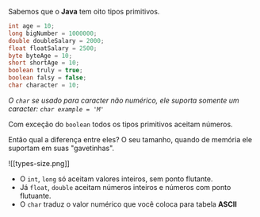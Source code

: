 Sabemos que o **Java** tem oito tipos primitivos.

```Java
int age = 10;
long bigNumber = 1000000;
double doubleSalary = 2000;
float floatSalary = 2500;
byte byteAge = 10;
short shortAge = 10;
boolean truly = true;
boolean falsy = false;
char character = 10;
```
*O `char` se usado para caracter não numérico, ele suporta somente um caracter:*
*`char example = 'M'`*

Com exceção do `boolean` todos os tipos primitivos aceitam números. 

Então qual a diferença entre eles? O seu tamanho, quando de memória ele suportam em suas "gavetinhas".

![[types-size.png]]

- O `int`, `long` só aceitam valores inteiros, sem ponto flutante.
- Já `float`, `double` aceitam números inteiros e números com ponto flutuante.
- O `char` traduz o valor numérico que você coloca para tabela **ASCII**


